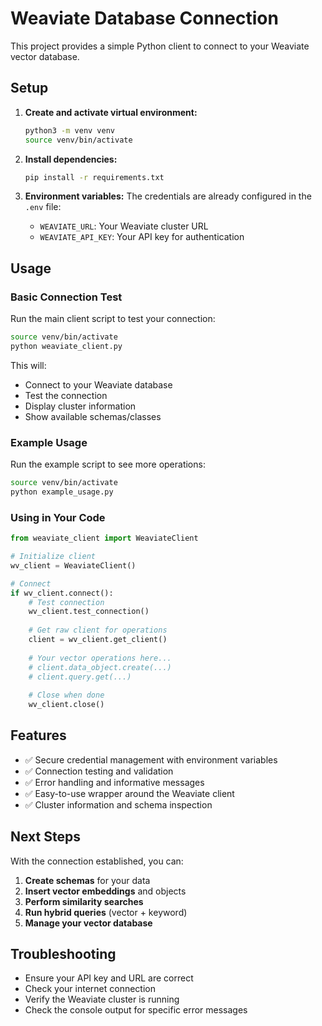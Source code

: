 # Weaviate Database Connection

This project provides a simple Python client to connect to your Weaviate vector database.

## Setup

1. **Create and activate virtual environment:**

   ```bash
   python3 -m venv venv
   source venv/bin/activate
   ```

2. **Install dependencies:**

   ```bash
   pip install -r requirements.txt
   ```

3. **Environment variables:**
   The credentials are already configured in the `.env` file:
   - `WEAVIATE_URL`: Your Weaviate cluster URL
   - `WEAVIATE_API_KEY`: Your API key for authentication

## Usage

### Basic Connection Test

Run the main client script to test your connection:

```bash
source venv/bin/activate
python weaviate_client.py
```

This will:
- Connect to your Weaviate database
- Test the connection
- Display cluster information
- Show available schemas/classes

### Example Usage

Run the example script to see more operations:

```bash
source venv/bin/activate
python example_usage.py
```

### Using in Your Code

```python
from weaviate_client import WeaviateClient

# Initialize client
wv_client = WeaviateClient()

# Connect
if wv_client.connect():
    # Test connection
    wv_client.test_connection()
    
    # Get raw client for operations
    client = wv_client.get_client()
    
    # Your vector operations here...
    # client.data_object.create(...)
    # client.query.get(...)
    
    # Close when done
    wv_client.close()
```

## Features

- ✅ Secure credential management with environment variables
- ✅ Connection testing and validation
- ✅ Error handling and informative messages
- ✅ Easy-to-use wrapper around the Weaviate client
- ✅ Cluster information and schema inspection

## Next Steps

With the connection established, you can:

1. **Create schemas** for your data
2. **Insert vector embeddings** and objects
3. **Perform similarity searches**
4. **Run hybrid queries** (vector + keyword)
5. **Manage your vector database**

## Troubleshooting

- Ensure your API key and URL are correct
- Check your internet connection
- Verify the Weaviate cluster is running
- Check the console output for specific error messages
